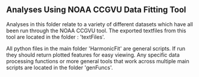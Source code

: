 ## Analyses Using NOAA CCGVU Data Fitting Tool

Analyses in this folder relate to a variety of different datasets which have all been run through the NOAA CCGVU tool. 
The exported textfiles from this tool are located in the folder : 'textFiles'. 
 
All python files in the main folder 'HarmonicFit' are general scripts. If run they should return plotted features for
 easy viewing. Any specific data processing functions or more general tools that work across multiple main scripts 
 are located in the folder 'genFuncs'.